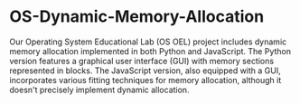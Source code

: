 # OS-Dynamic-Memory-Allocation
Our Operating System Educational Lab (OS OEL) project includes dynamic memory allocation implemented in both Python and JavaScript. The Python version features a graphical user interface (GUI) with memory sections represented in blocks. The JavaScript version, also equipped with a GUI, incorporates various fitting techniques for memory allocation, although it doesn't precisely implement dynamic allocation.
